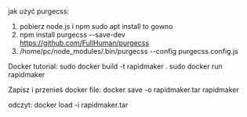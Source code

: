 jak użyć purgecss:
1. pobierz node.js i npm sudo apt install to gowno
2. npm install purgecss --save-dev
https://github.com/FullHuman/purgecss
3. /home/pc/node_modules/.bin/purgecss --config purgecss.config.js


Docker tutorial:
sudo docker build -t rapidmaker .
sudo docker run rapidmaker


Zapisz i przenieś docker file:
docker save -o rapidmaker.tar rapidmaker

odczyt:
docker load -i rapidmaker.tar